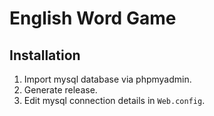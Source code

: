 # English Word Game
## Installation
1. Import mysql database via phpmyadmin.
2. Generate release.
3. Edit mysql connection details in `Web.config`.
